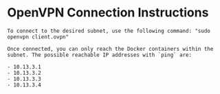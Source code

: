 # OpenVPN Connection Instructions

    To connect to the desired subnet, use the following command: "sudo openvpn client.ovpn" 

    Once connected, you can only reach the Docker containers within the subnet. The possible reachable IP addresses with `ping` are:

    - 10.13.3.1
    - 10.13.3.2
    - 10.13.3.3
    - 10.13.3.4